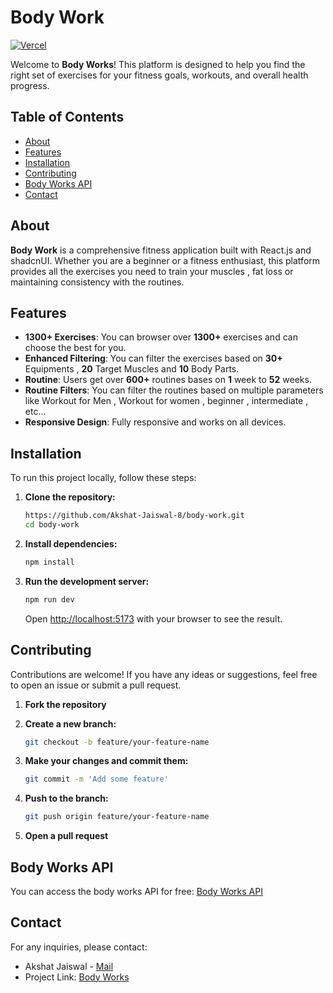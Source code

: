 # Body Work

[![Vercel](https://vercelbadge.vercel.app/api/Akshat-Jaiswal-8/body-work)](https://body-works-akshat.vercel.app/)

Welcome to **Body Works**! This platform is designed to help you find the right set of exercises for your fitness goals,
workouts, and overall health
progress.

## Table of Contents

- [About](#about)
- [Features](#features)
- [Installation](#installation)
- [Contributing](#contributing)
- [Body Works API](#body-works-api)
- [Contact](#contact)

## About

**Body Work** is a comprehensive fitness application built with React.js and shadcnUI. Whether you are a beginner or a
fitness enthusiast, this platform provides all the exercises you need to train your muscles , fat loss or maintaining
consistency with the routines.

## Features

- **1300+ Exercises**: You can browser over **1300+** exercises and can choose the best for you.
- **Enhanced Filtering**: You can filter the exercises based on **30+** Equipments , **20** Target Muscles and **10**
  Body Parts.
- **Routine**: Users get over **600+** routines bases on **1** week to **52** weeks.
- **Routine Filters**: You can filter the routines based on multiple parameters like Workout for Men , Workout for
  women , beginner , intermediate , etc...
- **Responsive Design**: Fully responsive and works on all devices.

## Installation

To run this project locally, follow these steps:

1. **Clone the repository:**

    ```bash
    https://github.com/Akshat-Jaiswal-8/body-work.git
    cd body-work
    ```

2. **Install dependencies:**

    ```bash
    npm install
    ```


4. **Run the development server:**

    ```bash
    npm run dev
    ```

   Open [http://localhost:5173](http://localhost:5173) with your browser to see the result.



## Contributing

Contributions are welcome! If you have any ideas or suggestions, feel free to open an issue or submit a pull request.

1. **Fork the repository**
2. **Create a new branch:**

    ```bash
    git checkout -b feature/your-feature-name
    ```

3. **Make your changes and commit them:**

    ```bash
    git commit -m 'Add some feature'
    ```

4. **Push to the branch:**

    ```bash
    git push origin feature/your-feature-name
    ```

5. **Open a pull request**


## Body Works API

You can access the body works API for free:
[Body Works API](https://github.com/Akshat-Jaiswal-8/body-works-api.git)


## Contact

For any inquiries, please contact:

- Akshat Jaiswal - [Mail](mailto:akshatjaiswal.official@gmail.com)
- Project Link: [Body Works](https://body-works-akshat.vercel.app)
